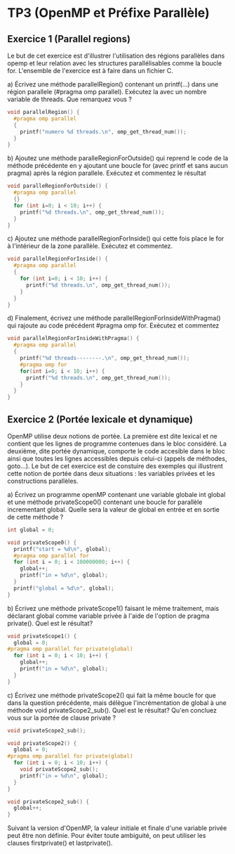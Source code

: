 # TP3 (OpenMP et Préfixe Parallèle)

## Exercice 1 (Parallel regions)
Le but de cet exercice est d'illustrer l'utilisation des régions parallèles dans opemp et leur relation avec les structures parallélisables comme la boucle for. L'ensemble de l'exercice est à faire dans un fichier C.

a) Écrivez une méthode parallelRegion() contenant un printf(...) dans une région parallele (#pragma omp parallel). Exécutez la avec un nombre variable de threads. Que remarquez vous ?

```c
void parallelRegion() {
  #pragma omp parallel
  {
    printf("numero %d threads.\n", omp_get_thread_num());
  }
}
```

b) Ajoutez une méthode paralleRegionForOutside() qui reprend le code de la méthode précédente en y ajoutant une boucle for (avec printf et sans aucun pragma) après la région parallele. Exécutez et commentez le résultat

```c
void paralleRegionForOutside() {
  #pragma omp parallel 
  {}
  for (int i=0; i < 10; i++) {
    printf("%d threads.\n", omp_get_thread_num());
  }
}
```

c) Ajoutez une méthode parallelRegionForInside() qui cette fois place le for à l'intérieur de la zone parallèle. Exécutez et commentez.

```c
void parallelRegionForInside() {
  #pragma omp parallel
  {
    for (int i=0; i < 10; i++) {
      printf("%d threads.\n", omp_get_thread_num());
    }
  }
}
```

d) Finalement, écrivez une méthode parallelRegionForInsideWithPragma() qui rajoute au code précédent #pragma omp for. Exécutez et commentez

```c
void parallelRegionForInsideWithPragma() {
  #pragma omp parallel
  {
    printf("%d threads--------.\n", omp_get_thread_num());
    #pragma omp for
    for(int i=0; i < 10; i++) {
      printf("%d threads.\n", omp_get_thread_num());
    }   
  }
}
```

## Exercice 2 (Portée lexicale et dynamique)
OpenMP utilise deux notions de portée. La première est dite lexical et ne contient que les lignes de programme contenues dans le bloc considéré. La deuxième, dite portée dynamique, comporte le code accesible dans le bloc ainsi que toutes les lignes accessibles depuis celui-ci (appels de méthodes, goto...). Le but de cet exercice est de constuire des exemples qui illustrent cette notion de portée dans deux situations : les variables privées et les constructions parallèles.

a) Écrivez un programme openMP contenant une variable globale int global et une méthode privateScope0() contenant une boucle for parallèle incrementant global. Quelle sera la valeur de global en entrée et en sortie de cette méthode ?

```c
int global = 0;

void privateScope0() {
  printf("start = %d\n", global);
  #pragma omp parallel for
  for (int i = 0; i < 100000000; i++) {
    global++;
    printf("in = %d\n", global);
  }
  printf("global = %d\n", global);
}
```

b) Écrivez une méthode privateScope1() faisant le même traitement, mais déclarant global comme variable privée à l'aide de l'option de pragma private(). Quel est le résultat?

```c
void privateScope1() {
  global = 0;
#pragma omp parallel for private(global)
  for (int i = 0; i < 10; i++) {
    global++;
    printf("in = %d\n", global);
  }
}
```

c) Écrivez une méthode privateScope2() qui fait la même boucle for que dans la question précédente, mais délègue l'incrémentation de global à une méthode void privateScope2_sub(). Quel est le résultat? Qu'en concluez vous sur la portée de clause private ?

```c
void privateScope2_sub();

void privateScope2() {
  global = 0;
#pragma omp parallel for private(global)
  for (int i = 0; i < 10; i++) {
    void privateScope2_sub();
    printf("in = %d\n", global);
  }
}

void privateScope2_sub() {
  global++;
}
```

Suivant la version d'OpenMP, la valeur initiale et finale d'une variable privée peut être non définie. Pour éviter toute ambiguité, on peut utiliser les clauses firstprivate() et lastprivate().